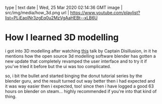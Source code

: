 type | text
date | Wed, 25 Mar 2020 02:14:36 GMT
image | src/img/media/how_3d.png
url | https://www.youtube.com/playlist?list=PLjEaoINr3zgEq0u2MzVgAaHEBt--xLB6U

# How I learned 3D modelling

i got into 3D modelling after watching <a class='external' href='https://www.youtube.com/watch?v=1qSTcxt2t74'>this</a> talk by Captain Disillusion, in it he mentions how the open source 3d modelling software blender has gotten a new update that completely revamped the user interface and to try it if you've tried it before but the ui was too complicated.

so, i bit the bullet and started binging the donut tutorial series by the blender guru, and the result turned out way better then i had expected and it was way easier then i expected, too! since then i have logged a good 63 hours on blender on steam... highly recommended if you're into that kind of thing.

